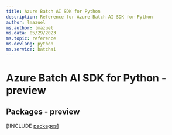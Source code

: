 ```yaml
---
title: Azure Batch AI SDK for Python
description: Reference for Azure Batch AI SDK for Python
author: lmazuel
ms.author: lmazuel
ms.data: 05/29/2023
ms.topic: reference
ms.devlang: python
ms.service: batchai
---
```

# Azure Batch AI SDK for Python - preview
## Packages - preview
[!INCLUDE [packages](batch-ai-index.md)]